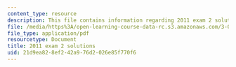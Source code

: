 ```yaml
---
content_type: resource
description: This file contains information regarding 2011 exam 2 solutions.
file: /media/https%3A/open-learning-course-data-rc.s3.amazonaws.com/3-044-materials-processing-spring-2013/21d9ea828ef242a976d2026e85f770f6_MIT3_044S13_2011exam2solns.pdf
file_type: application/pdf
resourcetype: Document
title: 2011 exam 2 solutions
uid: 21d9ea82-8ef2-42a9-76d2-026e85f770f6
---
```

